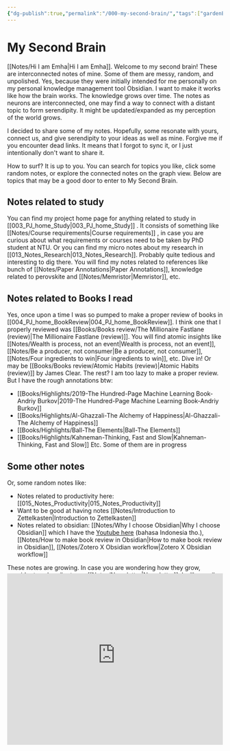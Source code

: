 ```yaml
---
{"dg-publish":true,"permalink":"/000-my-second-brain/","tags":["gardenEntry"]}
---
```



# My Second Brain

[[Notes/Hi I am Emha\|Hi I am Emha]]. Welcome to my second brain!
These are interconnected notes of mine. Some of them are messy, random, and unpolished. Yes, because they were initially intended for me personally on my personal knowledge management tool Obsidian. I want to make it works like how the brain works. The knowledge grows over time. The notes as neurons are interconnected, one may find a way to connect with a distant topic to form serendipity. It might be updated/expanded as my perception of the world grows. 

I decided to share some of my notes. Hopefully, some resonate with yours, connect us, and give serendipity to your ideas as well as mine. Forgive me if you encounter dead links. It means that I forgot to sync it, or I just intentionally don't want to share it. 

How to surf? It is up to you.
You can search for topics you like, click some random notes, or explore the connected notes on the graph view. 
Below are topics that may be a good door to enter to My Second Brain.

## Notes related to study
You can find my project home page for anything related to study in  [[003_PJ_home_Study\|003_PJ_home_Study]] .
It consists of something like [[Notes/Course requirements\|Course requirements]] , in case you are curious about what requirements or courses need to be taken by PhD student at NTU. 
Or you can find my micro notes about my research in [[013_Notes_Research\|013_Notes_Research]]. Probably quite tedious and interesting to dig there. You will find my notes related to references like bunch of [[Notes/Paper Annotations\|Paper Annotations]], knowledge related to perovskite and [[Notes/Memristor\|Memristor]],  etc.

## Notes related to Books I read
Yes, once upon a time I was so pumped to make a proper review of books in [[004_PJ_home_BookReview\|004_PJ_home_BookReview]]. 
I think one that I properly reviewed was [[Books/Books review/The Millionaire Fastlane (review)\|The Millionaire Fastlane (review)]]. You will find atomic insights like [[Notes/Wealth is process, not an event\|Wealth is process, not an event]], [[Notes/Be a producer, not consumer\|Be a producer, not consumer]], [[Notes/Four ingredients to win\|Four ingredients to win]], etc. Dive in!
Or may be [[Books/Books review/Atomic Habits (review)\|Atomic Habits (review)]] by James Clear.
The rest? I am too lazy to make a proper review. But I have the rough annotations btw:
-  [[Books/Highlights/2019-The Hundred-Page Machine Learning Book-Andriy Burkov\|2019-The Hundred-Page Machine Learning Book-Andriy Burkov]]
- [[Books/Highlights/Al-Ghazzali-The Alchemy of Happiness\|Al-Ghazzali-The Alchemy of Happiness]]
- [[Books/Highlights/Ball-The Elements\|Ball-The Elements]]
- [[Books/Highlights/Kahneman-Thinking, Fast and Slow\|Kahneman-Thinking, Fast and Slow]]
Etc.
Some of them are in progress

## Some other notes
Or, some random notes like:
- Notes related to productivity here:  [[015_Notes_Productivity\|015_Notes_Productivity]]
- Want to be good at having notes [[Notes/Introduction to Zettelkasten\|Introduction to Zettelkasten]]
- Notes related to obsidian:  [[Notes/Why I choose Obsidian\|Why I choose Obsidian]] which I have the [Youtube here](https://www.youtube.com/watch?v=RLIWRcY_qmA&t=49s&ab_channel=EmhaBayu) (bahasa Indonesia tho.), [[Notes/How to make book review in Obsidian\|How to make book review in Obsidian]], [[Notes/Zotero X Obsidian workflow\|Zotero X Obsidian workflow]]



These notes are growing. In case you are wondering how they grow, consider to subscribe to my [[Notes/Newsletter\|Newsletter]]. I will compile the ideas from my messy second brain and make an edible article for you bi-weekly. Don't worry, I will not spam you.

<iframe src="https://awesome-speaker-2973.ck.page/ea63c6e045" style="width:100%; height:400px; border:none; margin-top:-60px"></iframe>
